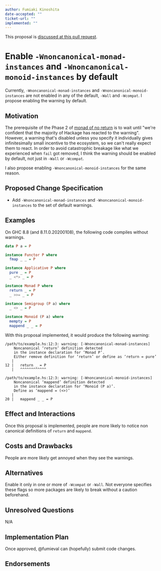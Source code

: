 ```yaml
---
author: Fumiaki Kinoshita
date-accepted: ""
ticket-url: ""
implemented: ""
---
```


This proposal is [discussed at this pull request](https://github.com/ghc-proposals/ghc-proposals/pull/314).

# Enable `-Wnoncanonical-monad-instances` and `-Wnoncanonical-monoid-instances` by default

Currently, `-Wnoncanonical-monad-instances` and `-Wnoncanonical-monoid-instances` are not enabled in any of the default, `-Wall` and `-Wcompat`.
I propose enabling the warning by default.

## Motivation

The prerequisite of the Phase 2 of [monad of no return](https://gitlab.haskell.org/ghc/ghc/wikis/proposal/monad-of-no-return) is to wait until "we're confident that the majority of Hackage has reacted to the warning". However, a warning that's disabled unless you specify it individually gives infinitesimally small incentive to the ecosystem, so we can't really expect them to react. In order to avoid catastrophic breakage like what we experienced when `fail` got removed, I think the warning should be enabled by default, not just in `-Wall` or `-Wcompat`.

I also propose enabling `-Wnoncanonical-monoid-instances` for the same reason.

## Proposed Change Specification

* Add `-Wnoncanonical-monad-instances` and `-Wnoncanonical-monoid-instances` to the set of default warnings.

## Examples

On GHC 8.8 (and 8.11.0.20200108), the following code compiles without warnings.

```haskell
data P a = P

instance Functor P where
  fmap _ _ = P

instance Applicative P where
  pure _ = P
  _ <*> _ = P

instance Monad P where
  return _ = P
  _ >>= _ = P

instance Semigroup (P a) where
  _ <> _ = P

instance Monoid (P a) where
  mempty = P
  mappend _ _ = P
```

With this proposal implemented, it would produce the following warning:

```
/path/to/example.hs:12:3: warning: [-Wnoncanonical-monad-instances]
    Noncanonical ‘return’ definition detected
    in the instance declaration for ‘Monad P’.
    Either remove definition for ‘return’ or define as ‘return = pure’
   |
12 |   return _ = P
   |   ^^^^^^^^^^^^

/path/to/example.hs:12:3: warning: [-Wnoncanonical-monoid-instances]
    Noncanonical ‘mappend’ definition detected
    in the instance declaration for ‘Monoid (P a)’.
    Define as ‘mappend = (<>)’
   |
20 |   mappend _ _ = P
```

## Effect and Interactions

Once this proposal is implemented, people are more likely to notice non canonical definitions of `return` and `mappend`.

## Costs and Drawbacks

People are more likely get annoyed when they see the warnings.

## Alternatives

Enable it only in one or more of `-Wcompat` or `-Wall`. Not everyone specifies these flags so more packages are likely to break without a caution beforehand.

## Unresolved Questions

N/A

## Implementation Plan

Once approved, @fumieval can (hopefully) submit code changes.

## Endorsements


